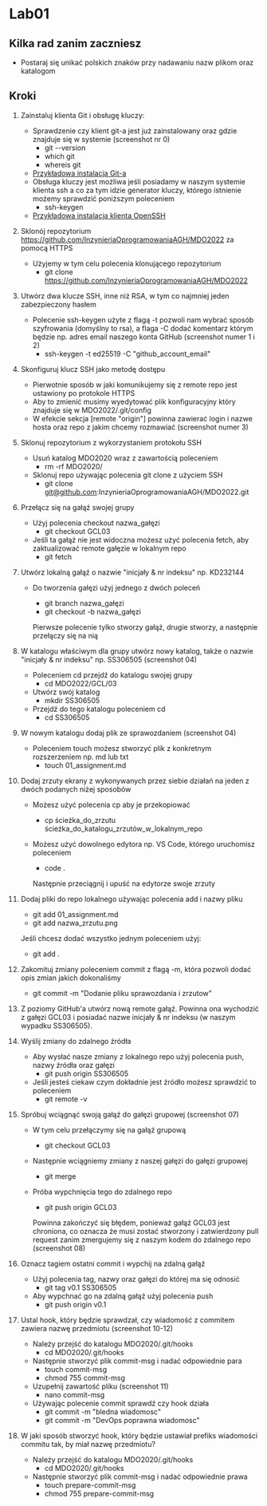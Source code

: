 # Lab01

## Kilka rad zanim zaczniesz
- Postaraj się unikać polskich znaków przy nadawaniu nazw plikom oraz katalogom

## Kroki


1. Zainstaluj klienta Git i obsługę kluczy:
    - Sprawdzenie czy klient git-a jest już zainstalowany oraz gdzie znajduje się w systemie (screenshot nr 0)
        - git --version 
        - which git
        - whereis git
    - [Przykładowa instalacja Git-a](https://docs.gitlab.com/ee/gitlab-basics/start-using-git.html#install-git)
    - Obsługa kluczy jest możliwa jeśli posiadamy w naszym systemie klienta ssh a co za tym idzie generator kluczy, którego istnienie możemy sprawdzić poniższym poleceniem
        - ssh-keygen
    - [Przykładowa instalacja klienta OpenSSH](https://phoenixnap.com/kb/ssh-to-connect-to-remote-server-linux-or-windows)

2. Sklonój repozytorium https://github.com/InzynieriaOprogramowaniaAGH/MDO2022 za pomocą HTTPS
    - Użyjemy w tym celu polecenia klonującego repozytorium
        - git clone https://github.com/InzynieriaOprogramowaniaAGH/MDO2022
3. Utwórz dwa klucze SSH, inne niż RSA, w tym co najmniej jeden zabezpieczony hasłem
    - Polecenie ssh-keygen użyte z flagą -t pozwoli nam wybrać sposób szyfrowania (domyślny to rsa), a flaga -C dodać komentarz którym będzie np. adres email naszego konta GitHub (screenshot numer 1 i 2)
        - ssh-keygen -t ed25519 -C "github_account_email"
4. Skonfiguruj klucz SSH jako metodę dostępu
    - Pierwotnie sposób w jaki komunikujemy się z remote repo jest ustawiony po protokole HTTPS
    - Aby to zmienić musimy wyedytować plik konfiguracyjny który znajduje się w MDO2022/.git/config
    - W efekcie sekcja [remote "origin"] powinna zawierać login i nazwe hosta oraz repo z jakim chcemy rozmawiać (screenshot numer 3)
5. Sklonuj repozytorium z wykorzystaniem protokołu SSH
    - Usuń katalog MDO2020 wraz z zawartością poleceniem
        - rm -rf MDO2020/
    - Sklonuj repo używając polecenia git clone z użyciem SSH
        - git clone git@github.com:InzynieriaOprogramowaniaAGH/MDO2022.git
6. Przełącz się na gałąź swojej grupy
    - Użyj polecenia checkout nazwa_gałęzi
        - git checkout GCL03
    - Jeśli ta gałąź nie jest widoczna możesz użyć polecenia fetch, aby zaktualizować remote gałęzie w lokalnym repo
        - git fetch
7. Utwórz lokalną gałąź o nazwie "inicjały & nr indeksu" np. KD232144
    - Do tworzenia gałęzi użyj jednego z dwóch poleceń
        - git branch nazwa_gałęzi
        - git checkout -b nazwa_gałęzi
      
      Pierwsze polecenie tylko stworzy gałąź, drugie stworzy, a następnie przełączy się na nią
8. W katalogu właściwym dla grupy utwórz nowy katalog, także o nazwie "inicjały & nr indeksu" np. SS306505 (screenshot 04)
    - Poleceniem cd przejdź do katalogu swojej grupy 
        - cd MDO2022/GCL/03
    - Utwórz swój katalog
        - mkdir SS306505
    - Przejdź do tego katalogu poleceniem cd
        - cd SS306505
9. W nowym katalogu dodaj plik ze sprawozdaniem (screenshot 04)
    - Poleceniem touch możesz stworzyć plik z konkretnym rozszerzeniem np. md lub txt
        - touch 01_assignment.md
10. Dodaj zrzuty ekrany z wykonywanych przez siebie działań na jeden z dwóch podanych niżej sposobów
    - Możesz użyć polecenia cp aby je przekopiować
        - cp ścieżka_do_zrzutu ścieżka_do_katalogu_zrzutów_w_lokalnym_repo
    - Możesz użyć dowolnego edytora np. VS Code, którego uruchomisz poleceniem
        - code .
    
        Następnie przeciągnij i upuść na edytorze swoje zrzuty
11. Dodaj pliki do repo lokalnego używając polecenia add i nazwy pliku 
    - git add 01_assignment.md
    - git add nazwa_zrzutu.png
    
    Jeśli chcesz dodać wszystko jednym poleceniem użyj:
    - git add .
12. Zakomituj zmiany poleceniem commit z flagą -m, która pozwoli dodać opis zmian jakich dokonaliśmy
    - git commit -m "Dodanie pliku sprawozdania i zrzutow"

13. Z poziomy GitHub'a utwórz nową remote gałąź.
Powinna ona wychodzić z gałęzi GCL03 i posiadać nazwe inicjały & nr indeksu (w naszym wypadku SS306505).

14. Wyślij zmiany do zdalnego źródła
    - Aby wysłać nasze zmiany z lokalnego repo użyj polecenia push, nazwy źródła oraz gałęzi
        - git push origin SS306505
    - Jeśli jesteś ciekaw czym dokładnie jest źródło możesz sprawdzić to poleceniem
        - git remote -v

15. Spróbuj wciągnąć swoją gałąź do gałęzi grupowej (screenshot 07)
    - W tym celu przełączymy się na gałąź grupową
        - git checkout GCL03
    - Następnie wciągniemy zmiany z naszej gałęzi do gałęzi grupowej
        - git merge 
    - Próba wypchnięcia tego do zdalnego repo 
        - git push origin GCL03
    
        Powinna zakończyć się błędem, ponieważ gałąź GCL03 jest chroniona, co oznacza że musi zostać stworzony i zatwierdzony pull request zanim zmergujemy się z naszym kodem do zdalnego repo (screenshot 08)

16. Oznacz tagiem ostatni commit i wypchij na zdalną gałąź
    - Użyj polecenia tag, nazwy oraz gałęzi do której ma się odnosić
        - git tag v0.1 SS306505
    - Aby wypchnać go na zdalną gałąź użyj polecenia push
        - git push origin v0.1

17. Ustal hook, który będzie sprawdzał, czy wiadomość z commitem zawiera nazwę przedmiotu (screenshot 10-12)
    - Należy przejść do katalogu MDO2020/.git/hooks
        - cd MDO2020/.git/hooks
    - Następnie stworzyć plik commit-msg i nadać odpowiednie para
        - touch commit-msg
        - chmod 755 commit-msg
    - Uzupełnij zawartość pliku (screenshot 11)
        - nano commit-msg
    - Używając polecenie commit sprawdź czy hook działa
        - git commit -m "bledna wiadomosc"
        - git commit -m "DevOps poprawna wiadomosc"
18. W jaki sposób stworzyć hook, który będzie ustawiał prefiks wiadomości commitu tak, by miał nazwę przedmiotu?
    - Należy przejść do katalogu MDO2020/.git/hooks
        - cd MDO2020/.git/hooks
    - Następnie stworzyć plik commit-msg i nadać odpowiednie prawa
        - touch prepare-commit-msg
        - chmod 755 prepare-commit-msg
        
    

    




    
    
    